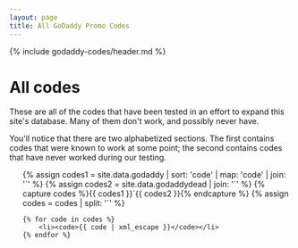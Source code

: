 ```yaml
---
layout: page
title: All GoDaddy Promo Codes
---
```

{% include godaddy-codes/header.md %}

# All codes #

These are all of the codes that have been tested in an effort to expand this site's database.  Many of them don't work, and possibly never have.

You'll notice that there are two alphabetized sections.  The first contains codes that were known to work at some point; the second contains codes that have never worked during our testing.

<ul>
	{% assign codes1 = site.data.godaddy | sort: 'code' | map: 'code' | join: '`' %}
	{% assign codes2 = site.data.godaddydead | join: '`' %}
	{% capture codes %}{{ codes1 }}`{{ codes2 }}{% endcapture %}
	{% assign codes = codes | split: '`' %}

	{% for code in codes %}
		<li><code>{{ code | xml_escape }}</code></li>
	{% endfor %}
</ul>
